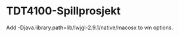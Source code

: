 TDT4100-Spillprosjekt
=====================


Add -Djava.library.path=lib/lwjgl-2.9.1/native/macosx to vm options.
